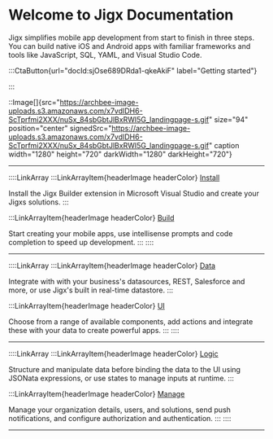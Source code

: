 # Welcome to Jigx Documentation

Jigx simplifies mobile app development from start to finish in three steps. You can build native iOS and Android apps with familiar frameworks and tools like JavaScript, SQL, YAML, and Visual Studio Code.

:::CtaButton{url="docId:sjOse689DRda1-qkeAkiF" label="Getting started"}

:::

::Image[]{src="https://archbee-image-uploads.s3.amazonaws.com/x7vdIDH6-ScTprfmi2XXX/nuSx_84sbGbtJlBxRWI5G_landingpage-s.gif" size="94" position="center" signedSrc="https://archbee-image-uploads.s3.amazonaws.com/x7vdIDH6-ScTprfmi2XXX/nuSx_84sbGbtJlBxRWI5G_landingpage-s.gif" caption width="1280" height="720" darkWidth="1280" darkHeight="720"}

***

::::LinkArray
:::LinkArrayItem{headerImage headerColor}
&#x20;    [Install](<./Getting started/Install the Jigx Builder.md>)

Install the Jigx Builder extension in Microsoft Visual Studio and create your Jigxs solutions.
:::

:::LinkArrayItem{headerImage headerColor}
&#x20;     [Build](<./Building Apps with Jigx/Jigx Builder _code editor_.md>)

Start creating your mobile apps, use intellisense prompts and code completion to speed up development.
:::
::::

***

::::LinkArray
:::LinkArrayItem{headerImage headerColor}
&#x20;    [Data](<./Building Apps with Jigx/Data.md>)

Integrate with with your business's datasources, REST, Salesforce and more, or use Jigx's built in real-time datastore.
:::

:::LinkArrayItem{headerImage headerColor}
&#x20;     [UI](<./Building Apps with Jigx/UI.md>)

Choose from a range of available components, add actions and integrate these with your data to create powerful apps.
:::
::::

***

::::LinkArray
:::LinkArrayItem{headerImage headerColor}
&#x20;    [Logic](<./Building Apps with Jigx/Logic.md>)

Structure and manipulate data before binding the data to the UI using JSONata expressions, or use states to manage inputs at runtime.
:::

:::LinkArrayItem{headerImage headerColor}
&#x20;     [Manage](<./Administration/Management Overview.md>)

Manage your organization details, users, and solutions, send push notifications, and configure authorization and authentication.
:::
::::

***

